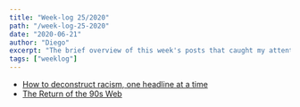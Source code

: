 ```yaml
---
title: "Week-log 25/2020"
path: "/week-log-25-2020"
date: "2020-06-21"
author: "Diego"
excerpt: "The brief overview of this week's posts that caught my attention ™"
tags: ["weeklog"]
---
```


- [How to deconstruct racism, one headline at a time](https://www.youtube.com/watch?v=RZgkjEdMbSw)
- [The Return of the 90s Web](https://mxb.dev/blog/the-return-of-the-90s-web/)
